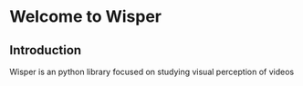 # Welcome to Wisper

## Introduction
Wisper is an python library focused on studying visual perception of videos
